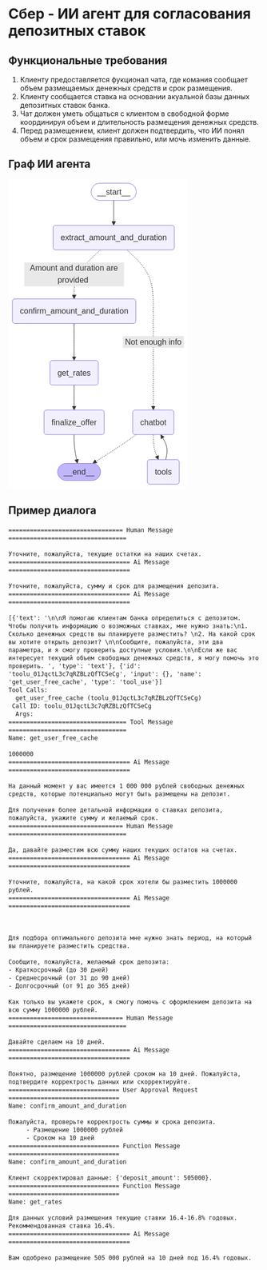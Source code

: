 # Сбер - ИИ агент для согласования депозитных ставок

## Функциональные требования

1. Клиенту предоставляется фукционал чата, где комания сообщает объем размещаемых денежных средств и срок размещения.
2. Клиенту сообщается ставка на основании акуальной базы данных депозитных ставок банка.
3. Чат должен уметь общаться с клиентом в свободной форме координируя объем и длительность размещения денежных средств.
4. Перед размещением, клиент должен подтвердить, что ИИ понял объем и срок размещения правильно, или мочь изменить
   данные.

## Граф ИИ агента

![graph.png](graph.png)

## Пример диалога

```bazaar
================================ Human Message =================================

Уточните, пожалуйста, текущие остатки на наших счетах.
================================== Ai Message ==================================

Уточните, пожалуйста, сумму и срок для размещения депозита.
================================== Ai Message ==================================

[{'text': '\n\nЯ помогаю клиентам банка определиться с депозитом. Чтобы получить информацию о возможных ставках, мне нужно знать:\n1. Сколько денежных средств вы планируете разместить? \n2. На какой срок вы хотите открыть депозит? \n\nСообщите, пожалуйста, эти два параметра, и я смогу проверить доступные условия.\n\nЕсли же вас интересует текущий объем свободных денежных средств, я могу помочь это проверить. ', 'type': 'text'}, {'id': 'toolu_01JqctL3c7qRZBLzQfTCSeCg', 'input': {}, 'name': 'get_user_free_cache', 'type': 'tool_use'}]
Tool Calls:
  get_user_free_cache (toolu_01JqctL3c7qRZBLzQfTCSeCg)
 Call ID: toolu_01JqctL3c7qRZBLzQfTCSeCg
  Args:
================================= Tool Message =================================
Name: get_user_free_cache

1000000
================================== Ai Message ==================================

На данный момент у вас имеется 1 000 000 рублей свободных денежных средств, которые потенциально могут быть размещены на депозит. 

Для получения более детальной информации о ставках депозита, пожалуйста, укажите сумму и желаемый срок.
================================ Human Message =================================

Да, давайте разместим всю сумму наших текущих остатов на счетах.
================================== Ai Message ==================================

Уточните, пожалуйста, на какой срок хотели бы разместить 1000000 рублей.
================================== Ai Message ==================================



Для подбора оптимального депозита мне нужно знать период, на который вы планируете разместить средства. 

Сообщите, пожалуйста, желаемый срок депозита:
- Краткосрочный (до 30 дней)
- Среднесрочный (от 31 до 90 дней)
- Долгосрочный (от 91 до 365 дней)

Как только вы укажете срок, я смогу помочь с оформлением депозита на всю сумму 1000000 рублей.
================================ Human Message =================================

Давайте сделаем на 10 дней.
================================== Ai Message ==================================

Понятно, размещение 1000000 рублей сроком на 10 дней. Пожалуйста, подтвердите корректрость данных или скорректируйте.
=============================== User Approval Request ===============================
Name: confirm_amount_and_duration

Пожалуйста, проверьте корректрость суммы и срока депозита.
	 - Размещение 1000000 рублей
	 - Сроком на 10 дней
=============================== Function Message ===============================
Name: confirm_amount_and_duration

Клиент скорректировал данные: {'deposit_amount': 505000}.
=============================== Function Message ===============================
Name: get_rates

Для данных условий размещения текущие ставки 16.4-16.8% годовых. Рекоммендованная ставка 16.4%.
================================== Ai Message ==================================

Вам одобрено размещение 505 000 рублей на 10 дней под 16.4% годовых.
```
